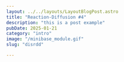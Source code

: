 ```yaml
---
layout: ../../layouts/LayoutBlogPost.astro
title: "Reaction-Diffusion #4"
description: "this is a post example"
pubDate: 2025-01-21
category: "intro"
image: "/minibase_module.gif"
slug: "disrdd"

---
```



